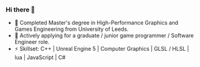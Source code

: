 ### Hi there 👋



- 🌱 Completed Master's degree in High-Performance Graphics and Games Engineering from University of Leeds.
- 🔭 Actively applying for a graduate / junior game programmer / Software Engineer role.
- ⚡ Skillset: C++ | Unreal Engine 5 | Computer Graphics | GLSL / HLSL | lua | JavaScript | C#

<!--
**Muteages/Muteages** is a ✨ _special_ ✨ repository because its `README.md` (this file) appears on your GitHub profile.

Here are some ideas to get you started:

- 🔭 I’m currently working on ...
- 🌱 I’m currently learning ...
- 👯 I’m looking to collaborate on ...
- 🤔 I’m looking for help with ...
- 💬 Ask me about ...
- 📫 How to reach me: ...
- 😄 Pronouns: ...
- ⚡ Fun fact: ...
-->
